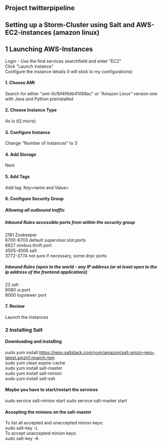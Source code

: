 ## Project twitterpipeline
## Setting up a Storm-Cluster using Salt and AWS-EC2-instances (amazon linux)
## 1 Launching AWS-Instances
Login - Use the find services searchfield and enter "EC2"    
Click "Launch instance"    
Configure the instance details (I will stick to my configurations)    
#### 1. Choose AMI
Search for either "ami-0cfbf4f6db41068ac" or "Amazon Linux" version one with Java and Python preinstalled
#### 2. Choose Instance Type
As is (t2.micro)
#### 3. Configure Instance
Change "Number of instances" to 3
#### 4. Add Storage
Next
#### 5. Add Tags
Add tag: Key=name and Value=<a descriptive name>
#### 6. Configure Security Group
##### Allowing all outbound traffic
##### Inbound Rules accessible ports from within the security group
2181 Zookeeper   
6700-6703 default supervisor.slot.ports    
6627 nimbus.thrift.port   
4505-4506 salt    
3772-3774 not sure if necessary, some drpc ports   
##### Inbound Rules (open to the world - any IP address (or at least open to the ip address of the frontend application))
22 ssh   
8080 ui.port   
8000 logviewer port   
#### 7. Review
Launch the instances   
### 2 Installing Salt 
#### Downloading and installing
sudo yum install https://repo.saltstack.com/yum/amazon/salt-amzn-repo-latest.amzn1.noarch.rpm   
sudo yum clean expire-cache   
sudo yum install salt-master   
sudo yum install salt-minion   
sudo yum install salt-ssh   
#### Maybe you have to start/restart the services
sudo service salt-minion start
sudo service salt-master start
#### Accepting the minions on the salt-master
To list all accepted and unaccepted minion keys:   
sudo salt-key -L    
To accept unaccepted minion keys:   
sudo salt-key -A   




